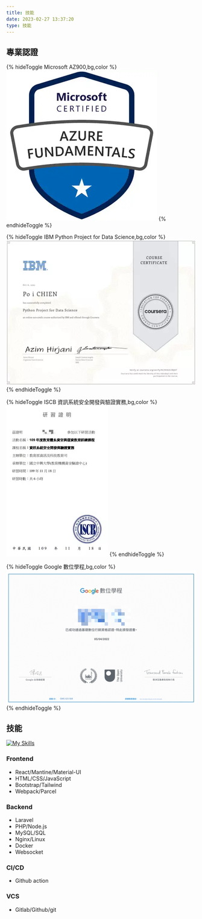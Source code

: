 ```yaml
---
title: 技能
date: 2023-02-27 13:37:20
type: 技能
---
```


## 專業認證

{% hideToggle Microsoft AZ900,bg,color %}
![](/images/about/az900.webp)
{% endhideToggle %}

{% hideToggle IBM Python Project for Data Science,bg,color %}
![](/images/about/python-datascience.webp)
{% endhideToggle %}

{% hideToggle ISCB 資訊系統安全開發與驗證實務,bg,color %}
![](/images/about/security-proof.webp)
{% endhideToggle %}

{% hideToggle Google 數位學程,bg,color %}
![](/images/about/google-marketing.webp)
{% endhideToggle %}

## 技能
[![My Skills](https://skillicons.dev/icons?i=react,js,html,sass,jest,php,laravel,nginx,mysql,nodejs,bash,cloudflare,docker,git,github,gitlab)](https://skillicons.dev) 

### Frontend
-  React/Mantine/Material-UI
-  HTML/CSS/JavaScript
-  Bootstrap/Tailwind 
-  Webpack/Parcel

### Backend
- Laravel
- PHP/Node.js
- MySQL/SQL  
- Nginx/Linux
- Docker
- Websocket

### CI/CD
- Github action

### VCS
- Gitlab/Github/git

<!-- ## 聯絡

{% note info no-icon %}
嗨 ✋，親愛的訪客您好，可透過cscs851210max@gmail.com或右方 tidio 聊天室🧐聯繫我，感謝閱讀!
{% endnote %} -->


